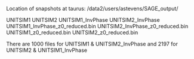 Location of snapshots at taurus: /data2/users/astevens/SAGE_output/

UNITSIM1                          UNITSIM2
UNITSIM1_InvPhase                 UNITSIM2_InvPhase
UNITSIM1_InvPhase_z0_reduced.bin  UNITSIM2_InvPhase_z0_reduced.bin
UNITSIM1_z0_reduced.bin           UNITSIM2_z0_reduced.bin

There are 1000 files for UNITSIM1 & UNITSIM2_InvPhase and 2197 for UNITSIM2 & UNITSIM1_InvPhase